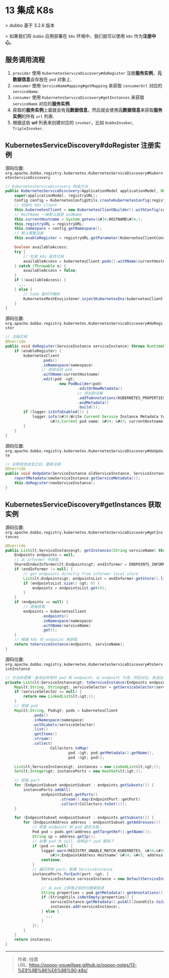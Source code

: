 # 13 集成 K8s


&gt; dubbo 基于 3.2.6 版本

&gt; 如果我们将 `dubbo` 应用部署在 `k8s` 环境中，我们就可以使用 `k8s` 作为**注册中心**。

##  服务调用流程

1. `provider` 使用 `KubernetesServiceDiscovery#doRegister` 注册**服务实例**，**元数据信息**会存放在 `pod` 对象上.
2. `consumer` 使用 `ServiceNameMapping#getMapping` 来获取 `consumerUrl` 对应的 `serviceName`.
3. `consumer` 使用 `KubernetesServiceDiscovery#getInstances` 来获取 `serviceName` 对应的**服务实例**.
4. 获取的**服务实例**上面就会有**元数据信息**，然后就会使用**元数据信息**来获取**服务实例**的所有 `url` 列表.
5. 根据这些 **url** 列表来创建对应的 `invoker`，比如 `DubboInvoker`, `TripleInvoker`.


## KubernetesServiceDiscovery#doRegister 注册实例

源码位置: `org.apache.dubbo.registry.kubernetes.KubernetesServiceDiscovery#KubernetesServiceDiscovery`

```java
// KubernetesServiceDiscovery 构造方法
public KubernetesServiceDiscovery(ApplicationModel applicationModel, URL registryURL) {
    super(applicationModel, registryURL);
    Config config = KubernetesConfigUtils.createKubernetesConfig(registryURL);
    // 初始化 k8s client
    this.kubernetesClient = new KubernetesClientBuilder().withConfig(config).build();
    // HostName 一般默认就是 podName
    this.currentHostname = System.getenv(&#34;HOSTNAME&#34;);
    this.registryURL = registryURL;
    this.namespace = config.getNamespace();
    // 默认需要注册
    this.enableRegister = registryURL.getParameter(KubernetesClientConst.ENABLE_REGISTER, true);

    boolean availableAccess;
    try {
        // 检查 k8s 是否可用
        availableAccess = kubernetesClient.pods().withName(currentHostname).get() != null;
    } catch (Throwable e) {
        availableAccess = false;
    }
    if (!availableAccess) {
      ...
    } else {
        // todo 暂时不解析
        KubernetesMeshEnvListener.injectKubernetesEnv(kubernetesClient, namespace);
    }
}
```

源码位置: `org.apache.dubbo.registry.kubernetes.KubernetesServiceDiscovery#doRegister`

```java
// 注册实例
@Override
public void doRegister(ServiceInstance serviceInstance) throws RuntimeException {
    if (enableRegister) {
        kubernetesClient
                .pods()
                .inNamespace(namespace)
                // 选择当前 pod
                .withName(currentHostname)
                .edit(pod -&gt;
                        new PodBuilder(pod)
                                .editOrNewMetadata()
                                // 添加到注解
                                .addToAnnotations(KUBERNETES_PROPERTIES_KEY, JsonUtils.toJson(serviceInstance.getMetadata()))
                                .endMetadata()
                                .build());
        if (logger.isInfoEnabled()) {
            logger.info(&#34;Write Current Service Instance Metadata to Kubernetes pod. &#34; &#43;
                    &#34;Current pod name: &#34; &#43; currentHostname);
        }
    }
}
```

源码位置: `org.apache.dubbo.registry.kubernetes.KubernetesServiceDiscovery#doUpdate`

```java
// 实例信息改变之后，重新注册
@Override
public void doUpdate(ServiceInstance oldServiceInstance, ServiceInstance newServiceInstance) throws RuntimeException {
    reportMetadata(newServiceInstance.getServiceMetadata());
    this.doRegister(newServiceInstance);
}
```


## KubernetesServiceDiscovery#getInstances 获取实例

源码位置: `org.apache.dubbo.registry.kubernetes.KubernetesServiceDiscovery#getInstances`

```java
@Override
public List&lt;ServiceInstance&gt; getInstances(String serviceName) throws NullPointerException {
    Endpoints endpoints = null;
    // 从 informer 中获取
    SharedIndexInformer&lt;Endpoints&gt; endInformer = ENDPOINTS_INFORMER.get(serviceName);
    if (endInformer != null) {
        // get endpoints directly from informer local store
        List&lt;Endpoints&gt; endpointsList = endInformer.getStore().list();
        if (endpointsList.size() &gt; 0) {
            endpoints = endpointsList.get(0);
        }
    }
    if (endpoints == null) {
        // 直接获取
        endpoints = kubernetesClient
                .endpoints()
                .inNamespace(namespace)
                .withName(serviceName)
                .get();
    }
    // 根据 k8s 的 endpoint 来获取
    return toServiceInstance(endpoints, serviceName);
}
```

源码位置: `org.apache.dubbo.registry.kubernetes.KubernetesServiceDiscovery#toServiceInstance`

```java
// 方法的逻辑：查询出所有的 pod 和 endpoint，以 endpoint 为准，然后对比，挑选出可用的 pod，最终包装为 serviceInstance
private List&lt;ServiceInstance&gt; toServiceInstance(Endpoints endpoints, String serviceName) {
    Map&lt;String, String&gt; serviceSelector = getServiceSelector(serviceName);
    if (serviceSelector == null) {
        return new LinkedList&lt;&gt;();
    }
    // 获取 pod
    Map&lt;String, Pod&gt; pods = kubernetesClient
            .pods()
            .inNamespace(namespace)
            .withLabels(serviceSelector)
            .list()
            .getItems()
            .stream()
            .collect(
                    Collectors.toMap(
                            pod -&gt; pod.getMetadata().getName(),
                            pod -&gt; pod));

    List&lt;ServiceInstance&gt; instances = new LinkedList&lt;&gt;();
    Set&lt;Integer&gt; instancePorts = new HashSet&lt;&gt;();

    // 获取 port
    for (EndpointSubset endpointSubset : endpoints.getSubsets()) {
        instancePorts.addAll(
                endpointSubset.getPorts()
                        .stream().map(EndpointPort::getPort)
                        .collect(Collectors.toSet()));
    }

    for (EndpointSubset endpointSubset : endpoints.getSubsets()) {
        for (EndpointAddress address : endpointSubset.getAddresses()) {
            // 检查 endpoint 和 pod 是否关联，
            Pod pod = pods.get(address.getTargetRef().getName());
            String ip = address.getIp();
            // 如果 pod 为 null，说明这个 pod 删除了
            if (pod == null) {
                logger.warn(REGISTRY_UNABLE_MATCH_KUBERNETES, &#34;&#34;, &#34;&#34;, &#34;Unable to match Kubernetes Endpoint address with Pod. &#34; &#43;
                    &#34;EndpointAddress Hostname: &#34; &#43; address.getTargetRef().getName());
                continue;
            }
            // 遍历所有 port，新建 ServiceInstance
            instancePorts.forEach(port -&gt; {
                ServiceInstance serviceInstance = new DefaultServiceInstance(serviceName, ip, port, ScopeModelUtil.getApplicationModel(getUrl().getScopeModel()));

                // 从 pod 上获取之前的元数据信息
                String properties = pod.getMetadata().getAnnotations().get(KUBERNETES_PROPERTIES_KEY);
                if (StringUtils.isNotEmpty(properties)) {
                    serviceInstance.getMetadata().putAll(JsonUtils.toJavaObject(properties, Map.class));
                    instances.add(serviceInstance);
                } else {
                  ...
                }
            });
        }
    }
    return instances;
}
```


---

> 作者: 线偶  
> URL: https://ooooo-youwillsee.github.io/ooooo-notes/13-%E9%9B%86%E6%88%90-k8s/  

